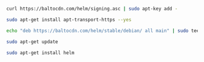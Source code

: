 ```sh
curl https://baltocdn.com/helm/signing.asc | sudo apt-key add -
```
```sh
sudo apt-get install apt-transport-https --yes
```
```sh
echo "deb https://baltocdn.com/helm/stable/debian/ all main" | sudo tee /etc/apt/sources.list.d/helm-stable-debian.list
```
```sh
sudo apt-get update
```
```sh
sudo apt-get install helm
```
